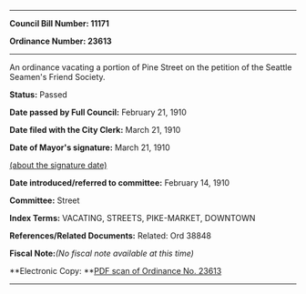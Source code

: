 

********

**Council Bill Number: 11171**
   
**Ordinance Number: 23613**
********

 An ordinance vacating a portion of Pine Street on the petition of the Seattle Seamen's Friend Society.

**Status:** Passed
   
**Date passed by Full Council:** February 21, 1910
   
**Date filed with the City Clerk:** March 21, 1910
   
**Date of Mayor's signature:** March 21, 1910
   
[(about the signature date)](/~public/approvaldate.htm)
   
   
   
**Date introduced/referred to committee:** February 14, 1910
   
**Committee:** Street
   
   
**Index Terms:** VACATING, STREETS, PIKE-MARKET, DOWNTOWN

**References/Related Documents:** Related: Ord 38848

**Fiscal Note:**_(No fiscal note available at this time)_

**Electronic Copy: **[PDF scan of Ordinance No. 23613](/~archives/Ordinances/Ord_23613.pdf)

********

